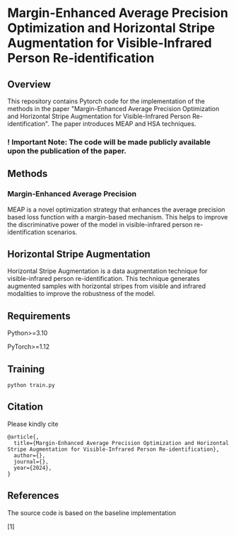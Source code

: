 # Margin-Enhanced Average Precision Optimization and Horizontal Stripe Augmentation for Visible-Infrared Person Re-identification
## Overview
This repository contains Pytorch code for the implementation of the methods in the paper "Margin-Enhanced Average Precision Optimization and Horizontal Stripe Augmentation for Visible-Infrared Person Re-identification". The paper introduces MEAP and HSA techniques. 

### ! Important Note: The code will be made publicly available upon the publication of the paper.

## Methods
### Margin-Enhanced Average Precision
MEAP is a novel optimization strategy that enhances the average precision based loss function with a margin-based mechanism. This helps to improve the discriminative power of the model in visible-infrared person re-identification scenarios.

## Horizontal Stripe Augmentation
Horizontal Stripe Augmentation is a data augmentation technique for visible-infrared person re-identification. This technique generates augmented samples with horizontal stripes from visible and infrared modalities to improve the robustness of the model.

## Requirements
Python>=3.10

PyTorch>=1.12

## Training
```
python train.py
```

## Citation
Please kindly cite
```
@article{,
  title={Margin-Enhanced Average Precision Optimization and Horizontal Stripe Augmentation for Visible-Infrared Person Re-identification},
  author={},
  journal={},
  year={2024},
}
```

## References
The source code is based on the baseline implementation

[1] 
